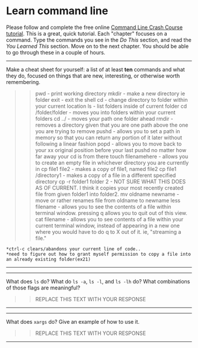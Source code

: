 # Learn command line

Please follow and complete the free online [Command Line Crash Course
tutorial](http://cli.learncodethehardway.org/book/). This is a great,
quick tutorial. Each "chapter" focuses on a command. Type the commands
you see in the _Do This_ section, and read the _You Learned This_
section. Move on to the next chapter. You should be able to go through
these in a couple of hours.


---

Make a cheat sheet for yourself: a list of at least **ten** commands and what they do, focused on things that are new, interesting, or otherwise worth remembering.

> > pwd - print working directory
    mkdir - make a new directory ie folder
    exit - exit the shell
    cd - change directory to folder within your current location 
    ls - list folders inside of current folder
    cd /folder/folder - moves you into folders within your current folders
    cd ../ - moves your path one folder ahead
    rmdir - removes a directory given that you are one path above the one you are trying to remove
    pushd - allows you to set a path in memory so that you can return any portion of it later without following a linear fashion
    popd - allows you to move back to your xx original position before your last pushd no matter how far away your cd is from there
    touch filenamehere - allows you to create an empty file in whichever directory you are currently in
    cp file1 file2 - makes a copy of file1, named file2 
    cp file1 /directory1 - makes a copy of a file in a different specified directory
    cp -r folder1 folder 2 - NOT SURE WHAT THIS DOES AS OF CURRENT. I think it copies your most recently created file from             given folder1 into folder2.
    mv oldname newname - move or rather renames file from oldname to newname
    less filename - allows you to see the contents of a file within terminal window. 
            pressing q allows you to quit out of this view.
    cat filename - allows you to see contents of a file within your current terminal window, instead of appearing in a new             one where you would have to do q to X out of it. ie, "streaming a file."
    
    *ctrl-c clears/abandons your current line of code..
    *need to figure out how to grant myself permission to copy a file into an already existing folder(ex21)
---


---

What does `ls` do? What do `ls -a`, `ls -l`, and `ls -lh` do? What combinations of those flags are meaningful?

> > REPLACE THIS TEXT WITH YOUR RESPONSE

---


---

What does `xargs` do? Give an example of how to use it.

> > REPLACE THIS TEXT WITH YOUR RESPONSE

---

